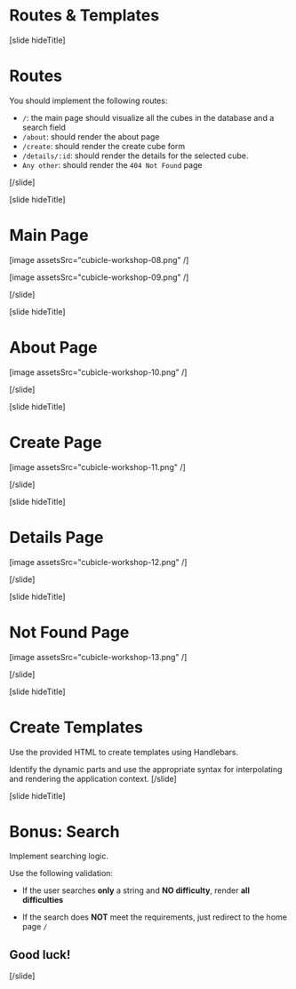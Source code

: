 # Routes & Templates

[slide hideTitle]
# Routes

You should implement the following routes:
- `/`: the main page should visualize all the cubes in the database and a search field
- `/about`: should render the about page
- `/create`: should render the create cube form
- `/details/:id`: should render the details for the selected cube.
- `Any other`: should render the `404 Not Found` page

[/slide]

[slide hideTitle]
# Main Page

[image assetsSrc="cubicle-workshop-08.png" /]

[image assetsSrc="cubicle-workshop-09.png" /]

[/slide]

[slide hideTitle]
# About Page

[image assetsSrc="cubicle-workshop-10.png" /]

[/slide]

[slide hideTitle]
# Create Page

[image assetsSrc="cubicle-workshop-11.png" /]

[/slide]

[slide hideTitle]
# Details Page

[image assetsSrc="cubicle-workshop-12.png" /]

[/slide]

[slide hideTitle]
# Not Found Page

[image assetsSrc="cubicle-workshop-13.png" /]

[/slide]

[slide hideTitle]
# Create Templates

Use the provided HTML to create templates using Handlebars. 

Identify the dynamic parts and use the appropriate syntax for interpolating and rendering the application context.
[/slide]

[slide hideTitle]
# Bonus: Search

Implement searching logic. 

Use the following validation:

- If the user searches **only** a string and **NO difficulty**, render **all difficulties**

- If the search does **NOT** meet the requirements, just redirect to the home page `/`

## Good luck!
[/slide]
